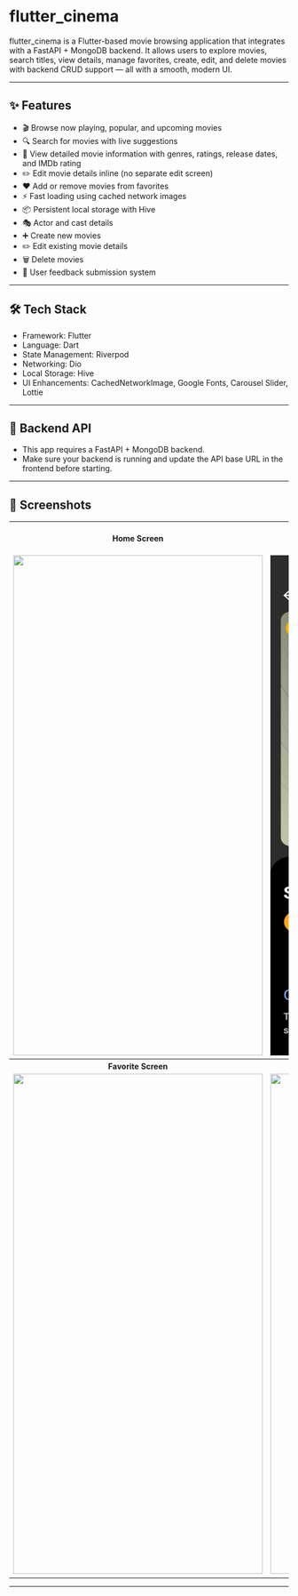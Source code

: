 # flutter_cinema

flutter_cinema is a Flutter-based movie browsing application that integrates with a FastAPI + MongoDB backend.
      It allows users to explore movies, search titles, view details, manage favorites, create, edit, and delete movies with backend CRUD support — all with a smooth, modern UI.

---

## ✨ Features

   - 🎬 Browse now playing, popular, and upcoming movies
   - 🔍 Search for movies with live suggestions
   - 📄 View detailed movie information with genres, ratings, release dates, and IMDb rating
   - ✏️ Edit movie details inline (no separate edit screen)
   - ❤️ Add or remove movies from favorites
   - ⚡ Fast loading using cached network images
   - 📦 Persistent local storage with Hive
   - 🎭 Actor and cast details
   - ➕ Create new movies  
   - ✏️ Edit existing movie details  
   - 🗑️ Delete movies
   - 💬 User feedback submission system
    

---

## 🛠 Tech Stack
   - Framework: Flutter
   - Language: Dart
   - State Management: Riverpod
   - Networking: Dio
   - Local Storage: Hive
   - UI Enhancements: CachedNetworkImage, Google Fonts, Carousel Slider, Lottie

---

## 🔗 Backend API
   - This app requires a FastAPI + MongoDB backend.
   - Make sure your backend is running and update the API base URL in the frontend before starting.

---

## 📸 Screenshots

<table>
  <tr>
    <th>Home Screen</th>
    <th>Detail Screen 1</th>
    <th>Detail Screen 2</th>
  </tr>
  <tr>
    <td><img src="https://github.com/user-attachments/assets/fd6c08d6-99f1-4ad3-bd25-5e563bcc9d56" width="450" height="900" /></td>
    <td><img src="https://github.com/yogesh-langore/cinema_frontend/blob/main/screenshots/DetailScreen1.jpg?raw=true" width="450" height="900" /></td>
    <td><img src="https://github.com/yogesh-langore/cinema_frontend/blob/main/screenshots/DetailScreen2.jpg?raw=true" width="450" height="900" /></td>
  </tr>
    <tr>
    <th>Favorite Screen</th>
    <th>Search Screen</th>
  </tr>
  <tr>
    <td><img src="https://github.com/user-attachments/assets/2ccd7f37-b6da-4786-b12c-1f9f4416f30a" width="450" height="900" /></td>
    <td><img src="https://github.com/user-attachments/assets/72f74a4a-1d68-4224-9856-214804c4b676" width="450" height="900" /></td>
  </tr>
</table>

---


